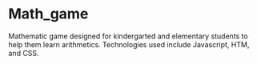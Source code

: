 # Math_game
Mathematic game designed for kindergarted and elementary students to help them learn arithmetics. Technologies used include Javascript, HTM, and CSS. 
